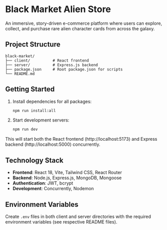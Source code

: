 # Black Market Alien Store

An immersive, story-driven e-commerce platform where users can explore, collect, and purchase rare alien character cards from across the galaxy.

## Project Structure

```
black-market/
├── client/          # React frontend
├── server/          # Express.js backend
├── package.json     # Root package.json for scripts
└── README.md
```

## Getting Started

1. Install dependencies for all packages:

   ```bash
   npm run install:all
   ```

2. Start development servers:
   ```bash
   npm run dev
   ```

This will start both the React frontend (http://localhost:5173) and Express backend (http://localhost:5000) concurrently.

## Technology Stack

- **Frontend**: React 18, Vite, Tailwind CSS, React Router
- **Backend**: Node.js, Express.js, MongoDB, Mongoose
- **Authentication**: JWT, bcrypt
- **Development**: Concurrently, Nodemon

## Environment Variables

Create `.env` files in both client and server directories with the required environment variables (see respective README files).
